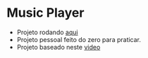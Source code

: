# Music Player

- Projeto rodando [aqui](https://timacedoc.github.io/music-player/)
- Projeto pessoal feito do zero para praticar.
- Projeto baseado neste [video](https://www.youtube.com/watch?v=Zf_psaJ-wP4)


